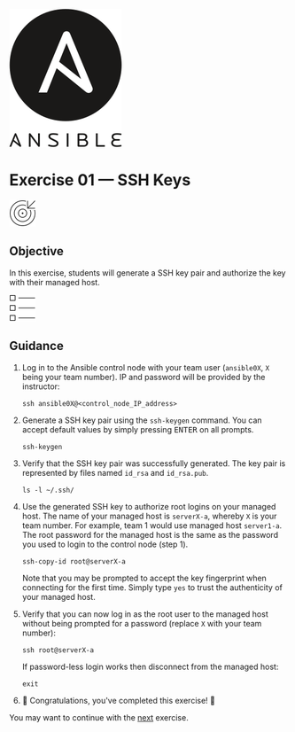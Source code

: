 ![Ansible logo](../img/ansible.png)

# Exercise 01 — SSH Keys

![Goals](../img/goals.png)

## Objective

In this exercise, students will generate a SSH key pair and authorize the key with their managed host.

![List](../img/list--checkbox.png)

## Guidance

1.  Log in to the Ansible control node with your team user (`ansible0X`, `X` being your team number). IP and password will be provided by the instructor:

    ```shell
    ssh ansible0X@<control_node_IP_address>
    ```

2.  Generate a SSH key pair using the `ssh-keygen` command. You can accept default values by simply pressing <kbd>ENTER</kbd> on all prompts.

    ```shell
    ssh-keygen
    ```

3.  Verify that the SSH key pair was successfully generated. The key pair is represented by files named `id_rsa` and `id_rsa.pub`.

    ```shell
    ls -l ~/.ssh/
    ```

4.  Use the generated SSH key to authorize root logins on your managed host. The name of your managed host is `serverX-a`, whereby `X` is your team number. For example, team 1 would use managed host `server1-a`. The root password for the managed host is the same as the password you used to login to the control node (step 1).

    ```shell
    ssh-copy-id root@serverX-a
    ```

    Note that you may be prompted to accept the key fingerprint when connecting for the first time. Simply type `yes` to trust the authenticity of your managed host.

5.  Verify that you can now log in as the root user to the managed host without being prompted for a password (replace `X` with your team number):

    ```shell
    ssh root@serverX-a
    ```

    If password-less login works then disconnect from the managed host:

    ```shell
    exit
    ```

6.  🎉 Congratulations, you've completed this exercise! 🎉

You may want to continue with the [next](../Exercise%2002%20-%20Ad-hoc%20Commands) exercise.
